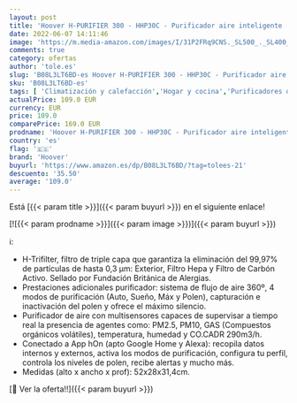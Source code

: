 ```yaml
---
layout: post
title: 'Hoover H-PURIFIER 300 - HHP30C - Purificador aire inteligente  Multisensores  Wi-Fi  Alexa y Google Home  Filtro triple capa  hepa   Inactivación polen  Alertas CO  CADR 290m3/h  Silencioso  Blanco'
date: 2022-06-07 14:11:46
image: 'https://m.media-amazon.com/images/I/31P2FRq9CNS._SL500_._SL400_.jpg'
comments: true
category: ofertas
author: 'tole.es'
slug: 'B08L3LT6BD-es Hoover H-PURIFIER 300 - HHP30C - Purificador aire...'
sku: 'B08L3LT6BD-es'
tags: [ 'Climatización y calefacción','Hogar y cocina','Purificadores de aire','alexa','google','home','hoover','🇪🇸', ]
actualPrice: 109.0 EUR
currency: EUR
price: 109.0
comparePrice: 169.0 EUR
prodname: 'Hoover H-PURIFIER 300 - HHP30C - Purificador aire inteligente  Multisensores  Wi-Fi  Alexa y Google Home  Filtro triple capa  hepa   Inactivación polen  Alertas CO  CADR 290m3/h  Silencioso  Blanco'
country: 'es'
flag: '🇪🇸'
brand: 'Hoover'
buyurl: 'https://www.amazon.es/dp/B08L3LT6BD/?tag=tolees-21'
descuento: '35.50'
average: '109.0'
---
```


Está [{{< param title >}}]({{< param buyurl >}}) en el siguiente enlace!

[![{{< param prodname >}}]({{< param image >}})]({{< param buyurl >}})

ℹ️:

- H-Trifilter, filtro de triple capa que garantiza la eliminación del 99,97% de partículas de hasta 0,3 μm: Exterior, Filtro Hepa y Filtro de Carbón Activo. Sellado por Fundación Británica de Alergias.
- Prestaciones adicionales purificador: sistema de flujo de aire 360º, 4 modos de purificación (Auto, Sueño, Máx y Polen), capturación e inactivación del polen y ofrece el máximo silencio.
- Purificador de aire con multisensores capaces de supervisar a tiempo real la presencia de agentes como: PM2.5, PM10, GAS (Compuestos orgánicos volátiles), temperatura, humedad y CO.CADR 290m3/h.
- Conectado a App hOn (apto Google Home y Alexa): recopila datos internos y externos, activa los modos de purificación, configura tu perfil, controla los niveles de polen, recibe alertas y mucho más.
- Medidas (alto x ancho x prof): 52x28x31,4cm.

[🛒 Ver la oferta!!]({{< param buyurl >}})
